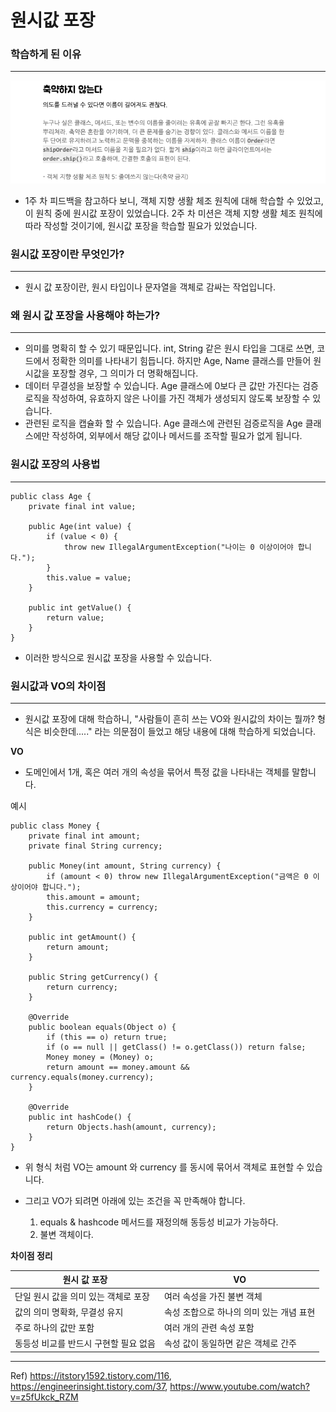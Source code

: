 # 원시값 포장

### 학습하게 된 이유

--------

![img.png](image/축약하지않는다.png)

* 1주 차 피드백을 참고하다 보니, 객체 지향 생활 체조 원칙에 대해 학습할 수 있었고, 이 원칙 중에 원시값 포장이 있었습니다. 2주 차 미션은 객체 지향 생활 체조 원칙에 따라 작성할 것이기에, 원시값 포장을 학습할 필요가 있었습니다.


### 원시값 포장이란 무엇인가?

--------
* 원시 값 포장이란, 원시 타입이나 문자열을 객체로 감싸는 작업입니다.

### 왜 원시 값 포장을 사용해야 하는가?

--------
* 의미를 명확히 할 수 있기 때문입니다. int, String 같은 원시 타입을 그대로 쓰면, 코드에서 정확한 의미를 나타내기 힘듭니다. 하지만 Age, Name 클래스를 만들어 원시값을 포장할 경우, 그 의미가 더 명확해집니다.
* 데이터 무결성을 보장할 수 있습니다. Age 클래스에 0보다 큰 값만 가진다는 검증 로직을 작성하여, 유효하지 않은 나이를 가진 객체가 생성되지 않도록 보장할 수 있습니다.
* 관련된 로직을 캡슐화 할 수 있습니다. Age 클래스에 관련된 검증로직을 Age 클래스에만 작성하여, 외부에서 해당 값이나 메서드를 조작할 필요가 없게 됩니다.


### 원시값 포장의 사용법

-------
~~~
public class Age {
    private final int value;

    public Age(int value) {
        if (value < 0) {
            throw new IllegalArgumentException("나이는 0 이상이어야 합니다.");
        }
        this.value = value;
    }

    public int getValue() {
        return value;
    }
}
~~~

* 이러한 방식으로 원시값 포장을 사용할 수 있습니다. 


### 원시값과 VO의 차이점

-------
* 원시값 포장에 대해 학습하니, "사람들이 흔히 쓰는 VO와 원시값의 차이는 뭘까? 형식은 비슷한데....." 라는 의문점이 들었고 해당 내용에 대해 학습하게 되었습니다.

**VO**

* 도메인에서 1개, 혹은 여러 개의 속성을 묶어서 특정 값을 나타내는 객체를 말합니다. 

예시
~~~
public class Money {
    private final int amount;
    private final String currency;

    public Money(int amount, String currency) {
        if (amount < 0) throw new IllegalArgumentException("금액은 0 이상이어야 합니다.");
        this.amount = amount;
        this.currency = currency;
    }

    public int getAmount() {
        return amount;
    }

    public String getCurrency() {
        return currency;
    }

    @Override
    public boolean equals(Object o) {
        if (this == o) return true;
        if (o == null || getClass() != o.getClass()) return false;
        Money money = (Money) o;
        return amount == money.amount && currency.equals(money.currency);
    }

    @Override
    public int hashCode() {
        return Objects.hash(amount, currency);
    }
}
~~~

* 위 형식 처럼 VO는 amount 와 currency 를 동시에 묶어서 객체로 표현할 수 있습니다.

* 그리고 VO가 되려면 아래에 있는 조건을 꼭 만족해야 합니다.
    1. equals & hashcode 메서드를 재정의해 동등성 비교가 가능하다.
    2. 불변 객체이다.

**차이점 정리**

| 원시 값 포장                         | VO                             |
|--------------------------------------|-----------------------------------|
| 단일 원시 값을 의미 있는 객체로 포장 | 여러 속성을 가진 불변 객체                |
| 값의 의미 명확화, 무결성 유지        | 속성 조합으로 하나의 의미 있는 개념 표현   |
| 주로 하나의 값만 포함               | 여러 개의 관련 속성 포함                 |
| 동등성 비교를 반드시 구현할 필요 없음 | 속성 값이 동일하면 같은 객체로 간주        |

---

Ref) https://itstory1592.tistory.com/116, https://engineerinsight.tistory.com/37, https://www.youtube.com/watch?v=z5fUkck_RZM
